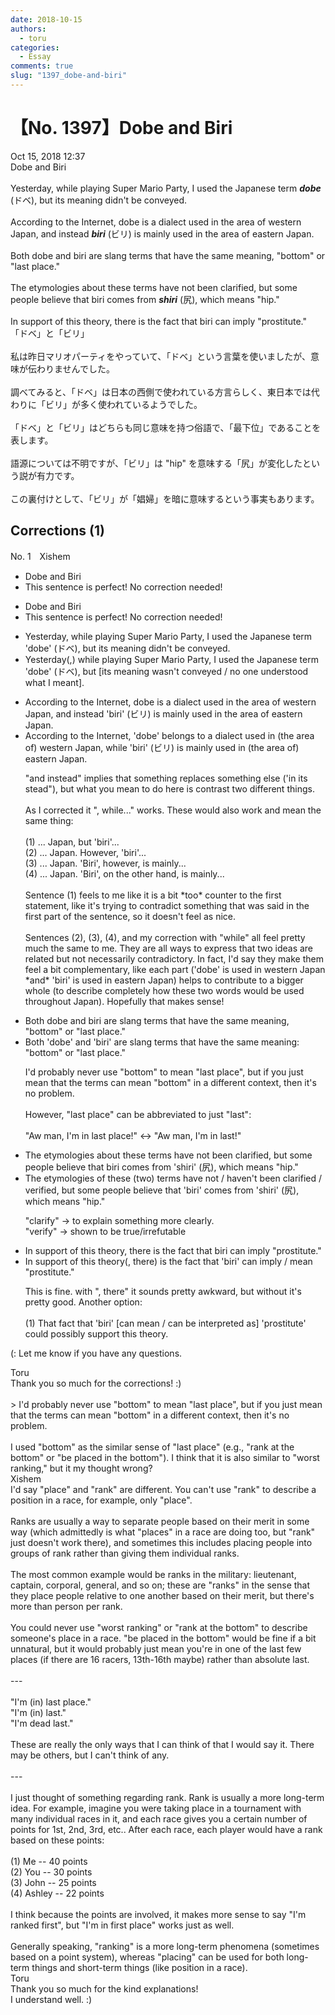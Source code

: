 ```yaml
---
date: 2018-10-15
authors:
  - toru
categories:
  - Essay
comments: true
slug: "1397_dobe-and-biri"
---
```


# 【No. 1397】Dobe and Biri
<div class="date">Oct 15, 2018 12:37</div>
<div id="post"><div id="body_show_ori">
Dobe and Biri<br/><br/>Yesterday, while playing Super Mario Party, I used the Japanese term <strong><em>dobe</em></strong> (ドベ), but its meaning didn't be conveyed.<br/><br/>According to the Internet, dobe is a dialect used in the area of western Japan, and instead <strong><em>biri</em></strong> (ビリ) is mainly used in the area of eastern Japan.<br/><br/>Both dobe and biri are slang terms that have the same meaning, "bottom" or "last place."<br/><br/>The etymologies about these terms have not been clarified, but some people believe that biri comes from <strong><em>shiri</em></strong> (尻), which means "hip."<br/><br/>In support of this theory, there is the fact that biri can imply "prostitute."
</div></div>

<!-- more -->

<div id="post_ja"><div id="body_show_mo">
「ドベ」と「ビリ」<br/><br/>私は昨日マリオパーティをやっていて、「ドベ」という言葉を使いましたが、意味が伝わりませんでした。<br/><br/>調べてみると、「ドベ」は日本の西側で使われている方言らしく、東日本では代わりに「ビリ」が多く使われているようでした。<br/><br/>「ドベ」と「ビリ」はどちらも同じ意味を持つ俗語で、「最下位」であることを表します。<br/><br/>語源については不明ですが、「ビリ」は "hip" を意味する「尻」が変化したという説が有力です。<br/><br/>この裏付けとして、「ビリ」が「娼婦」を暗に意味するという事実もあります。
</div></div>

## Corrections (1)
<div id="block"><div class="first_name"> No. 1　<span class="just_name">Xishem</span></div><div id="block2">
<ul class="correction_field">
<li class="incorrect">Dobe and Biri</li>
<li class="corrected perfect">This sentence is perfect! No correction needed!</li>
</ul>
<ul class="correction_field">
<li class="incorrect">Dobe and Biri</li>
<li class="corrected perfect">This sentence is perfect! No correction needed!</li>
</ul>
<ul class="correction_field">
<li class="incorrect">Yesterday, while playing Super Mario Party, I used the Japanese term 'dobe' (ドベ), but its meaning didn't be conveyed.</li>
<li class="corrected correct">
Yesterday(,) while playing Super Mario Party, I used the Japanese term 'dobe' (ドベ), but [its meaning <span class="f_blue">wasn't</span> conveyed / <span class="f_blue">no one understood what I meant</span>].
</li>
</ul>
<ul class="correction_field">
<li class="incorrect">According to the Internet, dobe is a dialect used in the area of western Japan, and instead 'biri' (ビリ) is mainly used in the area of eastern Japan.</li>
<li class="corrected correct">
According to the Internet, <span class="f_blue">'dobe' belongs to a dialect </span>used in <span class="f_gray">(the area of)</span> western Japan, <span class="f_blue">while</span> 'biri' (ビリ) is mainly used in <span class="f_gray">(the area of)</span> eastern Japan.
<p class="correction_comment">"and instead" implies that something replaces something else ('in its stead"), but what you mean to do here is contrast two different things.<br/><br/>As I corrected it ", while..." works. These would also work and mean the same thing:<br/><br/>(1) ... Japan, but 'biri'...<br/>(2) ... Japan. However, 'biri'...<br/>(3) ... Japan. 'Biri', however, is mainly...<br/>(4) ... Japan. 'Biri', on the other hand, is mainly...<br/><br/>Sentence (1) feels to me like it is a bit *too* counter to the first statement, like it's trying to contradict something that was said in the first part of the sentence, so it doesn't feel as nice.<br/><br/>Sentences (2), (3), (4), and my correction with "while" all feel pretty much the same to me. They are all ways to express that two ideas are related but not necessarily contradictory. In fact, I'd say they make them feel a bit complementary, like each part ('dobe' is used in western Japan *and* 'biri' is used in eastern Japan) helps to contribute to a bigger whole (to describe completely how these two words would be used throughout Japan). Hopefully that makes sense!</p>
</li>
</ul>
<ul class="correction_field">
<li class="incorrect">Both dobe and biri are slang terms that have the same meaning, "bottom" or "last place."</li>
<li class="corrected correct">
Both 'dobe' and 'biri' are slang terms that have the same meaning: "bottom" or "last place."
<p class="correction_comment">I'd probably never use "bottom" to mean "last place", but if you just mean that the terms can mean "bottom" in a different context, then it's no problem.<br/><br/>However, "last place" can be abbreviated to just "last":<br/><br/>"Aw man, I'm in last place!" &lt;-&gt; "Aw man, I'm in last!"</p>
</li>
</ul>
<ul class="correction_field">
<li class="incorrect">The etymologies about these terms have not been clarified, but some people believe that biri comes from 'shiri' (尻), which means "hip."</li>
<li class="corrected correct">
The etymologies <span class="f_blue">of</span> these (two) terms have not / <span class="f_blue">haven't</span> been clarified / <span class="f_blue">verified</span>, but some people believe that 'biri' comes from 'shiri' (尻), which means "hip."
<p class="correction_comment">"clarify" -&gt; to explain something more clearly.<br/>"verify" -&gt; shown to be true/irrefutable</p>
</li>
</ul>
<ul class="correction_field">
<li class="incorrect">In support of this theory, there is the fact that biri can imply "prostitute."</li>
<li class="corrected correct">
In support of this theory(, there) is the fact that 'biri' can imply / <span class="f_blue">mean</span> "prostitute."
<p class="correction_comment">This is fine. with ", there" it sounds pretty awkward, but without it's pretty good. Another option:<br/><br/>(1) That fact that 'biri' [can mean / can be interpreted as] 'prostitute' could possibly support this theory.</p>
</li>
</ul>
<p class="comment_small">
 (: Let me know if you have any questions.
</p>

</div><div class="name"><span class="just_name">Toru</span><br>
Thank you so much for the corrections! :)<br/><br/>&gt; I'd probably never use "bottom" to mean "last place", but if you just mean that the terms can mean "bottom" in a different context, then it's no problem.<br/><br/>I used "bottom" as the similar sense of "last place" (e.g., "rank at the bottom" or "be placed in the bottom"). I think that it is also similar to "worst ranking," but it my thought wrong? 
</div>
<div class="name"><span class="just_name">Xishem</span><br>
I'd say "place" and "rank" are different. You can't use "rank" to describe a position in a race, for example, only "place".<br/><br/>Ranks are usually a way to separate people based on their merit in some way (which admittedly is what "places" in a race are doing too, but "rank" just doesn't work there), and sometimes this includes placing people into groups of rank rather than giving them individual ranks.<br/><br/>The most common example would be ranks in the military: lieutenant, captain, corporal, general, and so on; these are "ranks" in the sense that they place people relative to one another based on their merit, but there's more than person per rank.<br/><br/>You could never use "worst ranking" or "rank at the bottom" to describe someone's place in a race. "be placed in the bottom" would be fine if a bit unnatural, but it would probably just mean you're in one of the last few places (if there are 16 racers, 13th-16th maybe) rather than absolute last.<br/><br/>---<br/><br/>"I'm (in) last place."<br/>"I'm (in) last."<br/>"I'm dead last."<br/><br/>These are really the only ways that I can think of that I would say it. There may be others, but I can't think of any.<br/><br/>---<br/><br/>I just thought of something regarding rank. Rank is usually a more long-term idea. For example, imagine you were taking place in a tournament with many individual races in it, and each race gives you a certain number of points for 1st, 2nd, 3rd, etc.. After each race, each player would have a rank based on these points:<br/><br/>(1) Me -- 40 points<br/>(2) You -- 30 points<br/>(3) John -- 25 points<br/>(4) Ashley -- 22 points<br/><br/>I think because the points are involved, it makes more sense to say "I'm ranked first", but "I'm in first place" works just as well.<br/><br/>Generally speaking, "ranking"  is a more long-term phenomena (sometimes based on a point system), whereas "placing" can be used for both long-term things and short-term things (like position in a race).
</div>
<div class="name"><span class="just_name">Toru</span><br>
Thank you so much for the kind explanations!<br/>I understand well. :)
</div>
</div>
